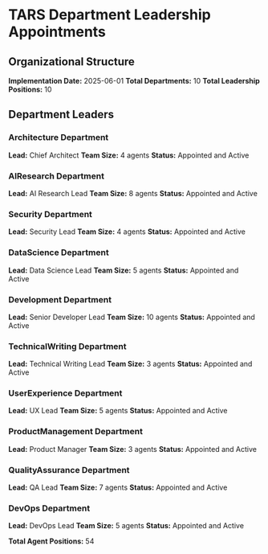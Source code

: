 ﻿# TARS Department Leadership Appointments

## Organizational Structure
**Implementation Date:** 2025-06-01
**Total Departments:** 10
**Total Leadership Positions:** 10

## Department Leaders
### Architecture Department
**Lead:** Chief Architect
**Team Size:** 4 agents
**Status:** Appointed and Active

### AIResearch Department
**Lead:** AI Research Lead
**Team Size:** 8 agents
**Status:** Appointed and Active

### Security Department
**Lead:** Security Lead
**Team Size:** 4 agents
**Status:** Appointed and Active

### DataScience Department
**Lead:** Data Science Lead
**Team Size:** 5 agents
**Status:** Appointed and Active

### Development Department
**Lead:** Senior Developer Lead
**Team Size:** 10 agents
**Status:** Appointed and Active

### TechnicalWriting Department
**Lead:** Technical Writing Lead
**Team Size:** 3 agents
**Status:** Appointed and Active

### UserExperience Department
**Lead:** UX Lead
**Team Size:** 5 agents
**Status:** Appointed and Active

### ProductManagement Department
**Lead:** Product Manager
**Team Size:** 3 agents
**Status:** Appointed and Active

### QualityAssurance Department
**Lead:** QA Lead
**Team Size:** 7 agents
**Status:** Appointed and Active

### DevOps Department
**Lead:** DevOps Lead
**Team Size:** 5 agents
**Status:** Appointed and Active

**Total Agent Positions:** 54
